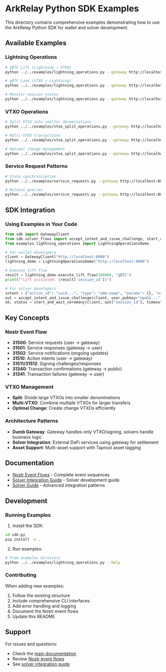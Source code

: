 # ArkRelay Python SDK Examples

This directory contains comprehensive examples demonstrating how to use the ArkRelay Python SDK for wallet and solver development.

## Available Examples

### Lightning Operations
```bash
# gBTC Lift (Lightning → VTXO)
python ../../examples/lightning_operations.py --gateway http://localhost:8000 lift --amount 100000 --user-npub npub1user...

# gBTC Land (VTXO → Lightning)
python ../../examples/lightning_operations.py --gateway http://localhost:8000 land --amount 50000 --invoice lnbc... --user-npub npub1user...

# Monitor session status
python ../../examples/lightning_operations.py --gateway http://localhost:8000 monitor --session-id sess_123 --user-npub npub1user...
```

### VTXO Operations
```bash
# Split VTXO into smaller denominations
python ../../examples/vtxo_split_operations.py --gateway http://localhost:8000 split --vtxo vtxo_123 --amounts 200000,300000

# Multi-VTXO transactions
python ../../examples/vtxo_split_operations.py --gateway http://localhost:8000 multi-send --asset gUSD --amount 400000000 --recipient npub1recipient...

# Optimal change management
python ../../examples/vtxo_split_operations.py --gateway http://localhost:8000 optimal-change --asset gBTC --amount 123456 --recipient npub1recipient...
```

### Service Request Patterns
```bash
# State synchronization
python ../../examples/service_requests.py --gateway http://localhost:8000 sync-state --user-npub npub1user... --gateway-npub npub1gateway...

# Balance queries
python ../../examples/service_requests.py --gateway http://localhost:8000 query-balances --assets gBTC gUSD --user-npub npub1user... --gateway-npub npub1gateway...
```

## SDK Integration

### Using Examples in Your Code

```python
from sdk import GatewayClient
from sdk.solver_flows import accept_intent_and_issue_challenge, start_and_wait_ceremony
from examples.lightning_operations import LightningOperationsDemo

# For wallet developers
client = GatewayClient("http://localhost:8000")
lightning_demo = LightningOperationsDemo("http://localhost:8000")

# Execute lift flow
result = lightning_demo.execute_lift_flow(100000, "gBTC")
print(f"Lift initiated: {result['session_id']}")

# For solver developers
intent = {"action_id": "uuid...", "type": "amm:swap", "params": {}, "expires_at": 1735689600}
out = accept_intent_and_issue_challenge(client, user_pubkey="npub1...", intent=intent)
ok, status = start_and_wait_ceremony(client, out["session_id"], timeout=120)
```

## Key Concepts

### Nostr Event Flow
- **31500**: Service requests (user → gateway)
- **31501**: Service responses (gateway → user)
- **31502**: Service notifications (ongoing updates)
- **31510**: Action intents (user → gateway)
- **31511/31512**: Signing challenges/responses
- **31340**: Transaction confirmations (gateway → public)
- **31341**: Transaction failures (gateway → user)

### VTXO Management
- **Split**: Divide large VTXOs into smaller denominations
- **Multi-VTXO**: Combine multiple VTXOs for larger transfers
- **Optimal Change**: Create change VTXOs efficiently

### Architecture Patterns
- **Dumb Gateway**: Gateway handles only VTXO/signing, solvers handle business logic
- **Solver Integration**: External DeFi services using gateway for settlement
- **Asset Support**: Multi-asset support with Taproot asset tagging

## Documentation

- [Nostr Event Flows](../../docs/examples/nostr_flows.md) - Complete event sequences
- [Solver Integration Guide](../../docs/developers/solver-integration.md) - Solver development guide
- [Solver Guide](../../docs/developers/solver-guide.md) - Advanced integration patterns

## Development

### Running Examples

1. Install the SDK:
```bash
cd sdk-py
pip install -e .
```

2. Run examples:
```bash
# From examples directory
python ../../examples/lightning_operations.py --help
```

### Contributing

When adding new examples:
1. Follow the existing structure
2. Include comprehensive CLI interfaces
3. Add error handling and logging
4. Document the Nostr event flows
5. Update this README

## Support

For issues and questions:
- Check the [main documentation](../../docs/)
- Review [Nostr event flows](../../docs/examples/nostr_flows.md)
- See [solver integration guide](../../docs/developers/solver-integration.md)